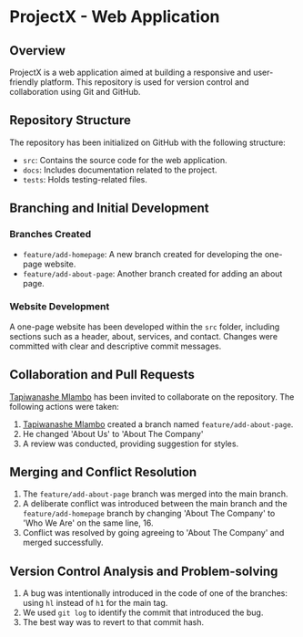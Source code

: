 # ProjectX - Web Application

## Overview

ProjectX is a web application aimed at building a responsive and user-friendly platform. This repository is used for version control and collaboration using Git and GitHub.

## Repository Structure

The repository has been initialized on GitHub with the following structure:

- `src`: Contains the source code for the web application.
- `docs`: Includes documentation related to the project.
- `tests`: Holds testing-related files.

## Branching and Initial Development

### Branches Created

- `feature/add-homepage`: A new branch created for developing the one-page website.
- `feature/add-about-page`: Another branch created for adding an about page.

### Website Development

A one-page website has been developed within the `src` folder, including sections such as a header, about, services, and contact. Changes were committed with clear and descriptive commit messages.

## Collaboration and Pull Requests

[Tapiwanashe Mlambo](https://github.com/tapiwamla) has been invited to collaborate on the repository. The following actions were taken:

1. [Tapiwanashe Mlambo](https://github.com/tapiwamla/) created a branch named `feature/add-about-page`.
2. He changed 'About Us' to 'About The Company'
3. A review was conducted, providing suggestion for styles.

## Merging and Conflict Resolution

1. The `feature/add-about-page` branch was merged into the main branch.
2. A deliberate conflict was introduced between the main branch and the `feature/add-homepage` branch by changing 'About The Company' to 'Who We Are' on the same line, 16.
3. Conflict was resolved by going agreeing to 'About The Company' and merged successfully.

## Version Control Analysis and Problem-solving

1. A bug was intentionally introduced in the code of one of the branches: using `hl` instead of `h1` for the main tag.
2. We used `git log` to identify the commit that introduced the bug.
3. The best way was to revert to that commit hash.